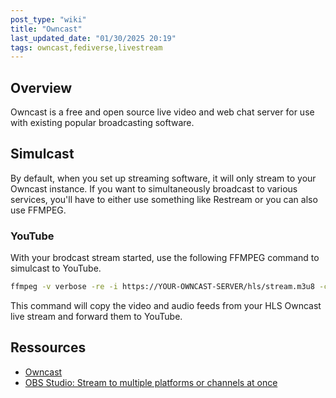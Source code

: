 ```yaml
---
post_type: "wiki" 
title: "Owncast"
last_updated_date: "01/30/2025 20:19"
tags: owncast,fediverse,livestream
---
```


## Overview

Owncast is a free and open source live video and web chat server for use with existing popular broadcasting software.

## Simulcast

By default, when you set up streaming software, it will only stream to your Owncast instance. If you want to simultaneously broadcast to various services, you'll have to either use something like Restream or you can also use FFMPEG.

### YouTube

With your brodcast stream started, use the following FFMPEG command to simulcast to YouTube. 

```bash
ffmpeg -v verbose -re -i https://YOUR-OWNCAST-SERVER/hls/stream.m3u8 -c:v libx264 -c:a aac -f flv rtmp://a.rtmp.youtube.com/live2/YOUR-STREAM-KEY
```

This command will copy the video and audio feeds from your HLS Owncast live stream and forward them to YouTube.

## Ressources

- [Owncast](https://owncast.online/)
- [OBS Studio: Stream to multiple platforms or channels at once](https://obsproject.com/forum/resources/obs-studio-stream-to-multiple-platforms-or-channels-at-once.932/)